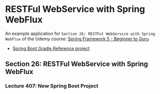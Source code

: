 # RESTFul WebService with Spring WebFlux

An example application for `Section 26: RESTFul WebService with Spring WebFlux` of the Udemy course:
[Spring Framework 5 - Beginner to Guru](https://www.udemy.com/course/spring-framework-5-beginner-to-guru/)

* [Spring Boot Gradle Reference project](https://github.com/zakdim/spring5-reactive-mongo-recipe-app)

## Section 26: RESTFul WebService with Spring WebFlux

### Lecture 407: New Spring Boot Project
